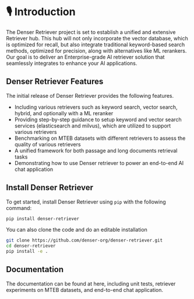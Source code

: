 # 🎙️ Introduction

The Denser Retriever project is set to establish a unified and extensive Retriever hub. This hub will not only incorporate the vector database, which is optimized for recall, but also integrate traditional keyword-based search methods, optimized for precision, along with alternatives like ML rerankers. Our goal is to deliver an Enterprise-grade AI retriever solution that seamlessly integrates to enhance your AI applications.

## Denser Retriever Features

The initial release of Denser Retriever provides the following features.

- Including various retrievers such as keyword search, vector search, hybrid, and optionally with a ML reranker
- Providing step-by-step guidance to setup keyword and vector search services (elasticsearch and milvus), which are utilized to support various retrievers
- Benchmarking on MTEB datasets with different retrievers to assess the quality of various retrievers
- A unified framework for both passage and long documents retrieval tasks
- Demonstrating how to use Denser retriever to power an end-to-end AI chat application

## Install Denser Retriever

To get started, install Denser Retriever using `pip` with the following command:

```bash
pip install denser-retriever
```

You can also clone the code and do an editable installation

```bash
git clone https://github.com/denser-org/denser-retriever.git
cd denser-retriever
pip install -e .
```

## Documentation

The documentation can be found at here, including unit tests, retriever experiments on MTEB datasets, and end-to-end chat application. 